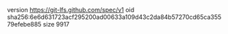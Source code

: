 version https://git-lfs.github.com/spec/v1
oid sha256:6e6d631723acf295200ad00633a109d43c2da84b57270cd65ca35579efebe885
size 9917
